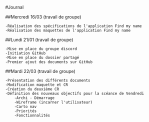 ﻿#Journal

##Mercredi 16/03 (travail de groupe)

	-Réalisation des spécifications de l'application Find my name
	-Réalisation des maquettes de l'application Find my name

##Lundi 21/01 (travail de groupe)

	-Mise en place du groupe discord
	-Initiation GitHub
	-Mise en place du dossier partagé
	-Premier ajout des documents sur GitHub

##Mardi 22/03 (travail de groupe)

	-Présentation des différents documents
	-Modification maquette et CR
	-Création du deuxième CR
	-Définition des nouveaux objectifs pour la scéance de Vendredi
		-Archi - Démarrage
		-Wireframe (incarner l'utilisateur)
		-Carto nav
		-Priorités
		-Fonctionnalités
		
		
	